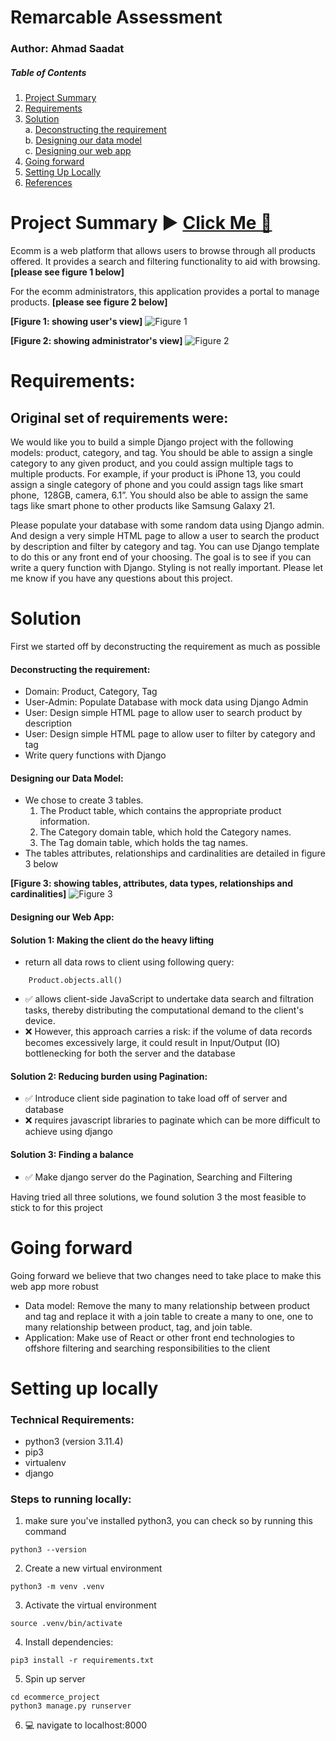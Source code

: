 # Remarcable Assessment
### Author: Ahmad Saadat

##### Table of Contents
1. [Project Summary](#project-summary-▶️-click-me-🔗)
2. [Requirements](#requirements)
3. [Solution](#solution)<br>
    a. [Deconstructing the requirement](#deconstructing-the-requirement) <br>
    b. [Designing our data model](#designing-our-data-model) <br>
    c. [Designing our web app](#designing-our-web-app)
4. [Going forward](#going-forward)
5. [Setting Up Locally](#setting-up-locally)
6. [References](#references)

# Project Summary ▶️ [Click Me :link: ](http://54.166.78.71:8000/)

Ecomm is a web platform that allows users to browse through all products offered. 
It provides a search and filtering functionality to aid with browsing.
**[please see figure 1 below]**

For the ecomm administrators, this application provides a portal to manage products.
**[please see figure 2 below]**

**[Figure 1: showing user's view]**
![Figure 1](https://ecommerce-app-bucket.s3.amazonaws.com/ecommerce-main.png)

**[Figure 2: showing administrator's view]**
![Figure 2](https://ecommerce-app-bucket.s3.amazonaws.com/ecommerce-admin.png)


# Requirements:
## Original set of requirements were:


We would like you to build a simple Django project with the following models: product, category, and tag. You should be able to assign a single category to any given product, and you could assign multiple tags to multiple products. For example, if your product is iPhone 13, you could assign a single category of phone and you could assign tags like smart phone,  128GB, camera, 6.1”. You should also be able to assign the same tags like smart phone to other products like Samsung Galaxy 21.

Please populate your database with some random data using Django admin. And design a very simple HTML page to allow a user to search the product by description and filter by category and tag. You can use Django template to do this or any front end of your choosing. The goal is to see if you can write a query function with Django. Styling is not really important.
Please let me know if you have any questions about this project.

# Solution

First we started off by deconstructing the requirement as much as possible
#### Deconstructing the requirement:
- Domain: Product, Category, Tag
- User-Admin: Populate Database with mock data using Django Admin
- User: Design simple HTML page to allow user to search product by description
- User: Design simple HTML page to allow user to filter by category and tag
- Write query functions with Django

#### Designing our Data Model:

- We chose to create 3 tables. <br>
    1. The Product table, which contains the appropriate product information.<br>
    2. The Category domain table, which hold the Category names. <br>
    3. The Tag domain table, which holds the tag names. <br>
- The tables attributes, relationships and cardinalities are detailed in figure 3 below

**[Figure 3: showing tables, attributes, data types, relationships and cardinalities]**
![Figure 3](https://ecommerce-app-bucket.s3.amazonaws.com/ERD.png)


#### Designing our Web App:

#### Solution 1: Making the client do the heavy lifting
- return all data rows to client using following query:
```
    Product.objects.all()
```
- ✅ allows client-side JavaScript to undertake data search and filtration tasks, thereby distributing the computational demand to the client's device.
- ❌ However, this approach carries a risk: if the volume of data records becomes excessively large, it could result in Input/Output (IO) bottlenecking for both the server and the database

#### Solution 2: Reducing burden using Pagination:
- ✅ Introduce client side pagination to take load off of server and database
- ❌ requires javascript libraries to paginate which can be more difficult to achieve using django

#### Solution 3: Finding a balance
- ✅ Make django server do the Pagination, Searching and Filtering

Having tried all three solutions, we found solution 3 the most feasible to stick to for this project

# Going forward

Going forward we believe that two changes need to take place to make this web app more robust

- Data model: Remove the many to many relationship between product and tag and replace it with a join table to create a many to one, one to many relationship between product, tag, and join table.
- Application: Make use of React or other front end technologies to offshore filtering and searching responsibilities to the client

# Setting up locally

### Technical Requirements:
- python3 (version 3.11.4)
- pip3
- virtualenv
- django

### Steps to running locally:

1. make sure you've installed python3, you can check so by running this command
```
python3 --version
```
2. Create a new virtual environment
```
python3 -m venv .venv
```
3. Activate the virtual environment
```
source .venv/bin/activate
```
4. Install dependencies:
```
pip3 install -r requirements.txt
```
5. Spin up server
```
cd ecommerce_project
python3 manage.py runserver
```
6. 💻 navigate to localhost:8000
